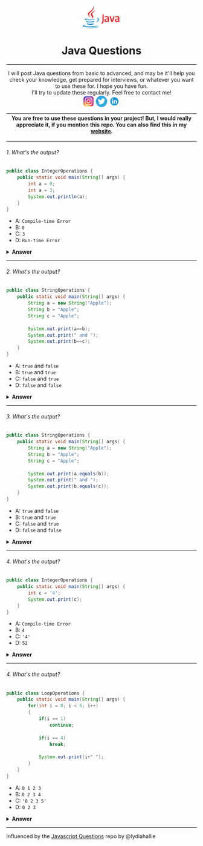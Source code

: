 <div align="center">
  <img height="60" src="java.png">
  <h1>Java Questions</h1>
  
---

<span>
I will post Java questions from basic to advanced, and may be it'll help you check your knowledge, get prepared for interviews, or whatever you want to use these for. I hope you have fun. </br>
I'll try to update these regularly.  
</span>
Feel free to contact me! <br />
<a href="https://www.instagram.com/oshanoshu"><img height="30" src="instagram.png"></a> <a href="https://www.twitter.com/oshanoshu"><img height="30" src="twitter.png"></a> <a href="https://www.linkedin.com/in/oshanoshu"><img height="30" src="linkedin.png"></a>

| You are free to use these questions in your project! But, I would really appreciate it, if you mention this repo. You can also find this in my [website](https://oshanoshu.github.io).|
|---|

</div>

---

###### 1. What's the output?

```java
public class IntegerOperations {
    public static void main(String[] args) {
        int a = 0;
        int a = 3;
        System.out.println(a);
    }
}
```

- A: `Compile-time Error`
- B: `0`
- C: `3`
- D: `Run-time Error`

<details><summary><b>Answer</b></summary>
<p>

#### Answer: A

Java is a strongly typed language. Variable can be declared only once in Java. You can initialize the value for a variable when you declare it, or you can assign the value later. This would be correct:
```
int a = 0;
a = 3;
System.out.println(a); //prints 3
```
When you declare a variable with the same name twice, this type of error is caught when the program is being compiled. Hence, it falls under compiler-time error.
</p>
</details>

---

###### 2. What's the output?

```java
public class StringOperations {
    public static void main(String[] args) {
        String a = new String("Apple");
        String b = "Apple";
        String c = "Apple";
        
        System.out.print(a==b);
        System.out.print(" and ");
        System.out.print(b==c);
    }
}
```

- A: `true` and `false`
- B: `true` and `true`
- C: `false` and `true`
- D: `false` and `false`

<details><summary><b>Answer</b></summary>
<p>

#### Answer: C

In Java, you have multiple methods of creating String object. If you explicitly use the word `new` keyword when you create the String, a new String object is created which will point to a distinct memory in heap.  
But, if you create the String object without using `new` keyword `String name = "Oshan"`, then the String is stored in a **String Pool**. To elaborate that, whenever a String object is created this way, Java first checks if that particular value is in the memory (**String Pool**), and if that value already exists, then instead of creating new string object, it simply points to the existing value in memory.   
And, when you are comparing two objects using `==` operator (also known as Reference Equality operator), you are asking Java if they come from the same memory address. Hence, the first print statement outputs false and the second one outputs true.  
</p>
</details>

---

###### 3. What's the output?

```java
public class StringOperations {
    public static void main(String[] args) {
        String a = new String("Apple");
        String b = "Apple";
        String c = "Apple";
        
        System.out.print(a.equals(b));
        System.out.print(" and ");
        System.out.print(b.equals(c));
    }
}
```

- A: `true` and `false`
- B: `true` and `true`
- C: `false` and `true`
- D: `false` and `false`

<details><summary><b>Answer</b></summary>
<p>

#### Answer: B

In Java, when you are comparing two String objects using `equals()` method, you are checking the equality of values rather than references. Hence, both statements output `true` since the values of all three String objects are same.  
However, it's important to remember that String class in Java overrides the default implementaion of `equals()` method to behave like that. The default implementation by object class is same as `==` operator, but you can always override it to behave the way you like it.  
**REMEMBER**: Overriding methods is one of the way to achieve *Polymorphism* in Java, and it's one of the most important feature while working with objects.
</p>
</details>

---

###### 4. What's the output?

```java
public class IntegerOperations {
    public static void main(String[] args) {
        int c = '4';
        System.out.print(c);
    }
}
```

- A: `Compile-time Error`
- B: `4`
- C: `'4'`
- D: `52`

<details><summary><b>Answer</b></summary>
<p>

#### Answer: D

**Type casting**, in primitive data type, is the way of assigning value of one primitive type to other primitive type. There are two types of type casting on primitive data types:
1. Narrowing Casting - Conversion of larger data type to smaller data type (Need to be done manually)
2. Widening Casting - Conversion of smaller data type to larger data type (Done automatically)
The ascending order of primitive data types is:  
`byte` >> `char` >> `short` >> `int` >> `long` >> `float` >> `double`  
So, when you initialize the integer value with character literal, type casting is automatically done, and the character literal is converted to integer.  
**REMEMBER**: When you are converting character literal to integer, you convert it into ASCII value. And, the ASCII value of '4' is 52. Hence, the answer is 52, not 4.

</p>
</details>

---

###### 4. What's the output?

```java
public class LoopOperations {
    public static void main(String[] args) {
        for(int i = 0; i < 6; i++)
        {
            if(i == 1)
                continue;
            
            if(i == 4)
                break;
                
            System.out.print(i+" ");
        }
    }
}
```

- A: `0 1 2 3`
- B: `0 2 3 4`
- C: `'0 2 3 5'`
- D: `0 2 3`

<details><summary><b>Answer</b></summary>
<p>

#### Answer: D

| `break`     | `continue` |
| ----------- | ----------- |
| `break` statement terminates the loop at the moment it's executed.      | `continue` statement skips the current iteration after it's executed.|
| You can use it with `switch` statement.   | You can only use it in loops: `for`, `while`, `do-while`.|

Now, in our question since there is a `continue` statement when `i == 1`, it skips that loop. So, 1 is not printed. There is a `break` statement when `i == 4`, and that is where the loop terminates. So, it doesn't print anything after 4 (including 4).

</p>
</details>

---

Influenced by the [Javascript Questions](https://github.com/lydiahallie/javascript-questions) repo by @lydiahallie
